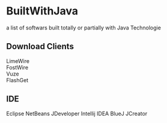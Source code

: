 # BuiltWithJava
a list of softwars built totally or partially with Java Technologie

## Download Clients
LimeWire  
FostWire  
Vuze  
FlashGet

## IDE
Eclipse
NetBeans
JDeveloper
Intellij IDEA
BlueJ
JCreator

